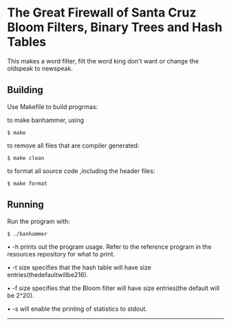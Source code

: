 # The Great Firewall of Santa Cruz Bloom Filters, Binary Trees and Hash Tables

This makes a word filter, filt the word king don't want or change the oldspeak to newspeak.

## Building

Use Makefile to build progrmas:

to make banhammer, using 

```
$ make 
```

to remove all files that are compiler generated:

```
$ make clean
```

to format all source code ,including the header files:

```
$ make format
```
## Running

Run the program with:

```
$ ./banhammer
```
• -h prints out the program usage. Refer to the reference program in the resources repository for what to print.

• -t size specifies that the hash table will have size entries(thedefaultwillbe216).

• -f size specifies that the Bloom filter will have size entries(the default will be 2^20).

• -s will enable the printing of statistics to stdout.


------------------------------------------------------------------
